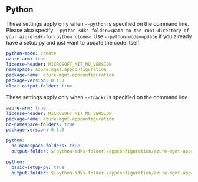 ## Python

These settings apply only when `--python` is specified on the command line.
Please also specify `--python-sdks-folder=<path to the root directory of your azure-sdk-for-python clone>`.
Use `--python-mode=update` if you already have a setup.py and just want to update the code itself.

``` yaml !$(track2)
python-mode: create
azure-arm: true
license-header: MICROSOFT_MIT_NO_VERSION
namespace: azure.mgmt.appconfiguration
package-name: azure-mgmt-appconfiguration
package-version: 0.1.0
clear-output-folder: true
```

These settings apply only when `--track2` is specified on the command line.

``` yaml $(track2)
azure-arm: true
license-header: MICROSOFT_MIT_NO_VERSION
package-name: azure-mgmt-appconfiguration
no-namespace-folders: true
package-version: 0.1.0
```

``` yaml $(python) && $(python-mode) == 'update'
python:
  no-namespace-folders: true
  output-folder: $(python-sdks-folder)/appconfiguration/azure-mgmt-appconfiguration/azure/mgmt/appconfiguration
```
``` yaml $(python) && $(python-mode) == 'create'
python:
  basic-setup-py: true
  output-folder: $(python-sdks-folder)/appconfiguration/azure-mgmt-appconfiguration
```
